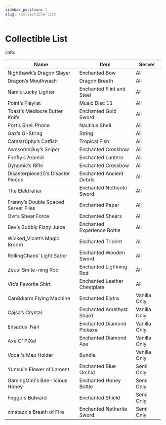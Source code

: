 ```yaml
---
sidebar_position: 1
slug: /collectible-list
---
```


# Collectible List

:info:

| Name                                | Item                         | Server       |
| ----------------------------------- | ---------------------------- | ------------ |
| Nighthawk’s Dragon Slayer           | Enchanted Bow                | All          |
| Dragon’s Mouthwash                  | Dragon Breath                | All          |
| Nam’s Lucky Lighter                 | Enchanted Flint and Steel    | All          |
| Point’s Playlist                    | Music Disc 11                | All          |
| Toast’s Mediocre Butter Knife       | Enchanted Gold Sword         | All          |
| Port’s Shell Phone                  | Nautilus Shell               | All          |
| Gaz’s G-String                      | String                       | All          |
| Catastr0phy’s Catfish               | Tropical Fish                | All          |
| AwesomeGuy’s Sniper                 | Enchanted Crossbow           | All          |
| Firefly’s Aramid                    | Enchanted Lantern            | All          |
| Dynamic’s Rifle                     | Enchanted Crossbow           | All          |
| Disasterpiece15’s Disaster Pieces   | Enchanted Ancient Debris     | All          |
| The Elektrafier                     | Enchanted Netherite Sword    | All          |
| Franny’s Double Spaced Server Files | Enchanted Paper              | All          |
| Ovr’s Shear Force                   | Enchanted Shears             | All          |
| Bev’s Bubbly Fizzy Juice            | Enchanted Experience Bottle  | All          |
| Wicked_Violet’s Magic Broom         | Enchanted Trident            | All          |
| RollingChaos’ Light Saber           | Enchanted Wooden Sword       | All          |
| Zeus’ Smite-ning Rod                | Enchanted Lightning Rod      | All          |
| Vic’s Favorite Shirt                | Enchanted Leather Chestplate | All          |
| Can8dian’s Flying Machine           | Enchanted Elytra             | Vanilla Only |
| Cajsa’s Crystal                     | Enchanted Amethyst Shard     | Vanilla Only |
| Eksadus’ Nail                       | Enchanted Diamond Pickaxe    | Vanilla Only |
| Axe O’ PIXel                        | Enchanted Diamond Axe        | Vanilla Only |
| Vocal's Map Holder                  | Bundle                       | Vanilla Only |
| Yunsui's Flower of Lament           | Enchanted Blue Orchid        | Semi Only    |
| GamingOmi's Bee-licious Honey       | Enchanted Honey Bottle       | Semi Only    |
| Foggo's Bulward                     | Enchanted Shield             | Semi Only    |
| xmstazx's Breath of Fire            | Enchanted Netherite Sword    | Semi Only    |
